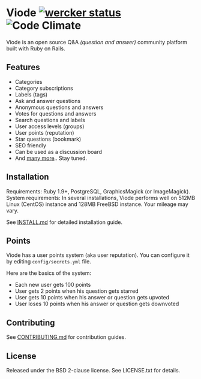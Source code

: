 # Viode [![wercker status](https://app.wercker.com/status/daf9e5e93d529ec0e3435fc36c4347d4/s/master "wercker status")](https://app.wercker.com/project/byKey/daf9e5e93d529ec0e3435fc36c4347d4) ![Code Climate](https://img.shields.io/codeclimate/maintainability/viode/viode.svg)

Viode is an open source Q&A _(question and answer)_ community platform built
with Ruby on Rails.

## Features

+ Categories
+ Category subscriptions
+ Labels (tags)
+ Ask and answer questions
+ Anonymous questions and answers
+ Votes for questions and answers
+ Search questions and labels
+ User access levels (groups)
+ User points (reputation)
+ Star questions (bookmark)
+ SEO friendly
+ Can be used as a discussion board
+ And [many more](https://github.com/viode/viode/labels/feature).. Stay tuned.

## Installation

Requirements: Ruby 1.9+, PostgreSQL, GraphicsMagick (or ImageMagick).  
System requirements: In several installations, Viode performs well on 512MB
Linux (CentOS) instance and 128MB FreeBSD instance. Your mileage may vary.

See [INSTALL.md](https://github.com/viode/viode/blob/master/INSTALL.md) for
detailed installation guide.

## Points

Viode has a user points system (aka user reputation). You can configure it by
editing `config/secrets.yml` file.  

Here are the basics of the system:

* Each new user gets 100 points
* User gets 2 points when his question gets starred
* User gets 10 points when his answer or question gets upvoted
* User loses 10 points when his answer or question gets downvoted

## Contributing

See
[CONTRIBUTING.md](https://github.com/viode/viode/blob/master/CONTRIBUTING.md)
for contribution guides.

## License

Released under the BSD 2-clause license. See LICENSE.txt for details.
